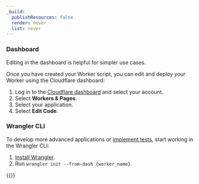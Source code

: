 ```yaml
---
_build:
  publishResources: false
  render: never
  list: never
---
```


### Dashboard

Editing in the dashboard is helpful for simpler use cases.

Once you have created your Worker script, you can edit and deploy your Worker using the Cloudflare dashboard:

1. Log in to the [Cloudflare dashboard](https://dash.cloudflare.com) and select your account.
2. Select **Workers & Pages**.
3. Select your application.
4. Select **Edit Code**.

### Wrangler CLI

To develop more advanced applications or [implement tests](/workers/testing/), start working in the Wrangler CLI:

1. [Install Wrangler](/workers/wrangler/install-and-update/).
2. Run `wrangler init --from-dash {worker_name}`.

{{<render file="_wrangler-from-dash-rec.md">}}
<br/>
